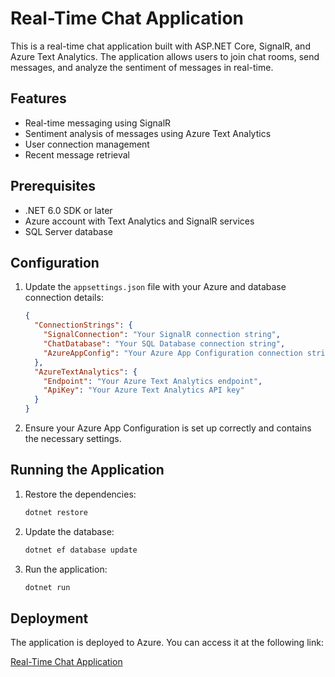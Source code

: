 # Real-Time Chat Application

This is a real-time chat application built with ASP.NET Core, SignalR, and Azure Text Analytics. The application allows users to join chat rooms, send messages, and analyze the sentiment of messages in real-time.

## Features

- Real-time messaging using SignalR
- Sentiment analysis of messages using Azure Text Analytics
- User connection management
- Recent message retrieval

## Prerequisites

- .NET 6.0 SDK or later
- Azure account with Text Analytics and SignalR services
- SQL Server database

## Configuration

1. Update the `appsettings.json` file with your Azure and database connection details:
    ```json
    {
      "ConnectionStrings": {
        "SignalConnection": "Your SignalR connection string",
        "ChatDatabase": "Your SQL Database connection string",
        "AzureAppConfig": "Your Azure App Configuration connection string"
      },
      "AzureTextAnalytics": {
        "Endpoint": "Your Azure Text Analytics endpoint",
        "ApiKey": "Your Azure Text Analytics API key"
      }
    }
    ```

2. Ensure your Azure App Configuration is set up correctly and contains the necessary settings.

## Running the Application

1. Restore the dependencies:
    ```sh
    dotnet restore
    ```

2. Update the database:
    ```sh
    dotnet ef database update
    ```

3. Run the application:
    ```sh
    dotnet run
    ```

## Deployment

The application is deployed to Azure. You can access it at the following link:

[Real-Time Chat Application](https://real-time-chat-server-g5f0dgdwhqevgne4.northeurope-01.azurewebsites.net)


